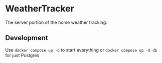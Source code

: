 # WeatherTracker

The server portion of the home weather tracking.

## Development

Use `docker compose up -d` to start everything or `docker compose up -d db` for just Postgres
